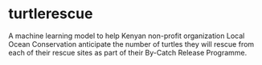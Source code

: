 # turtlerescue
A machine learning model to help Kenyan non-profit organization Local Ocean Conservation anticipate the number of turtles they will rescue from each of their rescue sites as part of their By-Catch Release Programme.
